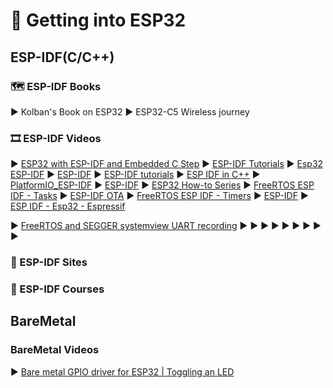 # 🔧 Getting into ESP32

## ESP-IDF(C/C++)

### 🗺️ ESP-IDF Books

▶️ Kolban's Book on ESP32
▶️ ESP32-C5 Wireless journey

### 🎞️ ESP-IDF Videos

▶️ [ESP32 with ESP-IDF and Embedded C Step](https://www.youtube.com/playlist?list=PLOYsAys6a6mmeowMVksJWEIzdKOBMh20q)
▶️ [ESP-IDF Tutorials](https://www.youtube.com/playlist?list=PL6JRJSblHowA2soLeZSHJscFukk6LBTZv)
▶️ [Esp32 ESP-IDF](https://www.youtube.com/playlist?list=PLfcVdODhZSagC8s_13x22eAf0X9TP4zqy)
▶️ [ESP-IDF](https://www.youtube.com/playlist?list=PLmQ7GYcMY-2JV7afZ4hiekn8D6rRIgYfj)
▶️ [ESP-IDF tutorials](https://www.youtube.com/playlist?list=PLmiBQYp1gExu4n2svyvwGCMv0geIOTw0X)
▶️ [ESP IDF in C++](https://www.youtube.com/playlist?list=PLowIV8ZSSsAWjoPJomVi_s1ZMghc9gNn9)
▶️ [PlatformIO_ESP-IDF](https://www.youtube.com/playlist?list=PLl7rvubFsuNgnEOdSigomD4qqMWWWI5tJ)
▶️ [ESP-IDF](https://www.youtube.com/playlist?list=PLtFHvora00y-41Das1NKDMMSL2dI-UMVs)
▶️ [ESP32 How-to Series](https://www.youtube.com/playlist?list=PLHX2-9M57aE5LVZnGwbo2cjnqvLqtu2OS)
▶️ [FreeRTOS ESP IDF - Tasks](https://www.youtube.com/playlist?list=PLgrKXQgo8LPtkTG7J9CEOQIgAXv9wUbRg)
▶️ [ESP-IDF OTA](https://www.youtube.com/playlist?list=PLl7rvubFsuNhgxjaLM0MiWcmOpI8S2zcS)
▶️ [FreeRTOS ESP IDF - Timers](https://www.youtube.com/playlist?list=PLgrKXQgo8LPt12719eN2-xVFqlmRZd2Qk)
▶️ [ESP-IDF](https://www.youtube.com/playlist?list=PL-rMnRcAeqTDPshRP01D4dYJXx7tYmWg7)
▶️ [ESP IDF - Esp32 - Espressif](https://www.youtube.com/playlist?list=PLZHVfZzF2DYJG7tDJzX7-BSkS0PAnu4wS)

▶️ [FreeRTOS and SEGGER systemview UART recording](https://www.youtube.com/watch?v=nbNrXRPd-CE&t=899s)
▶️ []()
▶️ []()
▶️ []()
▶️ []()
▶️ []()
▶️ []()
▶️ []()
▶️ []()
▶️ []()

### 🔗 ESP-IDF Sites

### 💎 ESP-IDF Courses

## BareMetal

### BareMetal Videos

▶️ [Bare metal GPIO driver for ESP32 | Toggling an LED](https://www.youtube.com/watch?v=QrJf6CF_g_8&pp=ygUQZXNwIGlkZiBwbGF5bGlzdA%3D%3D)

<!-- 
https://www.espressif.com/
https://github.com/espressif/esp-idf
https://components.espressif.com/

https://github.com/espressif/esp-at
https://github.com/espressif/esp-homekit-sdk

https://github.com/espressif/esp-hosted

https://docs.espressif.com
https://github.com/zephyrproject-rtos/zephyr
https://github.com/espressif/esp-adf
https://github.com/espressif/esp-mesh-lite

https://github.com/espressif/arduino-esp32
https://docs.espressif.com/projects/arduino-esp32/en/latest/index.html

https://wokwi.com/
https://www.arduino.cc/en/software/
https://insights.espressif.com/

https://rainmaker.espressif.com/

https://www.espressif.com/en/contact-us/circuit-schematic-pcb-design-review

https://www.espressif.com/en/company/newsroom/news
https://www.espressif.com/en/company/newsroom/newsletter
https://developer.espressif.com/
https://www.espressif.com/en/company/newsroom/events

https://www.espressif.com/en/ecosystem/partnership-and-resource/aws-advanced-technology-partner

https://www.espressif.com/en/ecosystem/partnership-and-resource/third-party-sdks

https://evaluation.rainmaker.espressif.com/get-started#welcome-to-the-get-started-page-of-the-esp-rainmaker-evaluation-hub

https://esp32.com/

https://medium.com/the-esp-journal
https://devcon.espressif.com/
https://www.espressif.com/en/ecosystem/community-engagement/projects

https://www.espressif.com/en/ecosystem/community-engagement/books

https://github.com/esp-rs/esp-hal

https://www.espressif.com/en/ecosystem/community-engagement/courses -->
